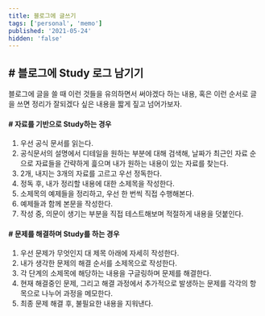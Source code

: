 ```yaml
---
title: 블로그에 글쓰기
tags: ['personal', 'memo']
published: '2021-05-24'
hidden: 'false'
---
```


## # 블로그에 Study 로그 남기기
블로그에 글을 쓸 때 이런 것들을 유의하면서 써야겠다 하는 내용, 혹은 이런 순서로 글을 쓰면 정리가 잘되겠다 싶은 내용을 짧게 짚고 넘어가보자.
#### # 자료를 기반으로 Study하는 경우
1. 우선 공식 문서를 읽는다.
2. 공식문서의 설명에서 디테일을 원하는 부분에 대해 검색해, 날짜가 최근인 자료 순으로 자료들을 간략하게 흝으며 내가 원하는 내용이 있는 자료를 찾는다.
2. 2개, 내지는 3개의 자료를 고르고 우선 정독한다.
3. 정독 후, 내가 정리할 내용에 대한 소제목을 작성한다.
4. 소제목의 예제들을 정리하고, 우선 한 번씩 직접 수행해본다.
5. 예제들과 함께 본문을 작성한다.
6. 작성 중, 의문이 생기는 부분을 직접 테스트해보며 적절하게 내용을 덧붙인다.

#### # 문제를 해결하며 Study를 하는 경우
1. 우선 문제가 무엇인지 대 제목 아래에 자세히 작성한다.
2. 내가 생각한 문제의 해결 순서를 소제목으로 작성한다.
3. 각 단계의 소제목에 해당하는 내용을 구글링하며 문제를 해결한다.
4. 현재 해결중인 문제, 그리고 해결 과정에서 추가적으로 발생하는 문제를 각각의 항목으로 나누어 과정을 메모한다.
5. 최종 문제 해결 후, 불필요한 내용을 지워낸다.
